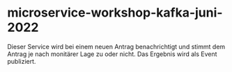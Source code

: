 # microservice-workshop-kafka-juni-2022

Dieser Service wird bei einem neuen Antrag benachrichtigt und 
stimmt dem Antrag je nach monitärer Lage zu oder nicht.
Das Ergebnis wird als Event publiziert.